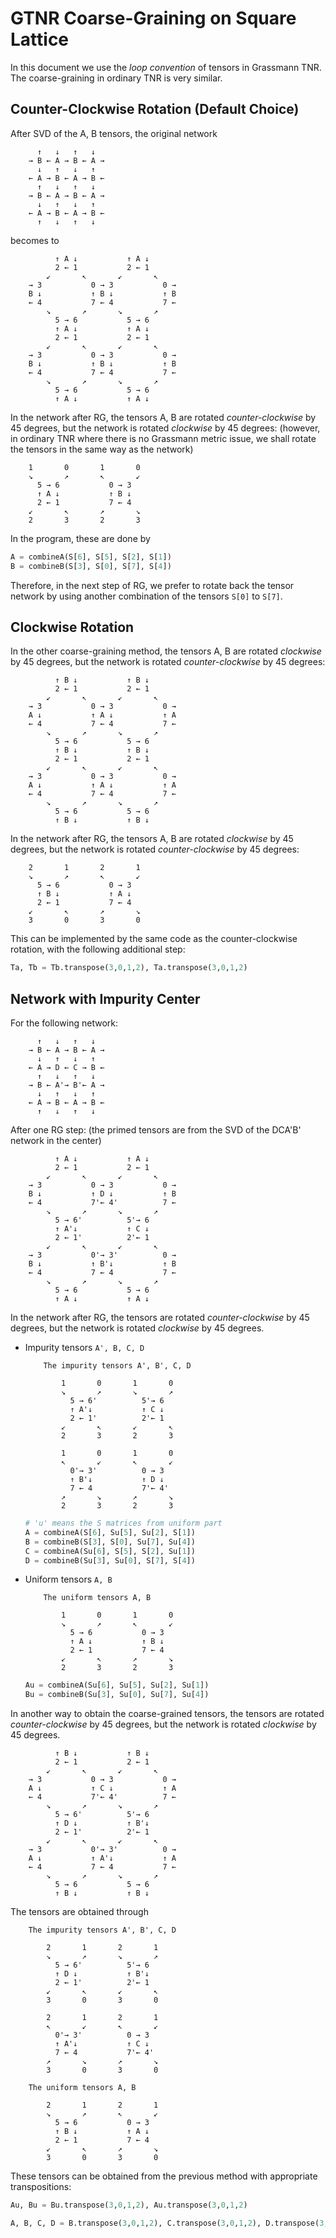 # GTNR Coarse-Graining on Square Lattice

In this document we use the *loop convention* of tensors in Grassmann TNR. The coarse-graining in ordinary TNR is very similar. 

## Counter-Clockwise Rotation (Default Choice)

After SVD of the A, B tensors, the original network

```
      ↑   ↓   ↑   ↓
    → B ← A → B ← A →
      ↓   ↑   ↓   ↑
    ← A → B ← A → B ←
      ↑   ↓   ↑   ↓
    → B ← A → B ← A →
      ↓   ↑   ↓   ↑
    ← A → B ← A → B ←
      ↑   ↓   ↑   ↓
```

becomes to

```
          ↑ A ↓           ↑ A ↓
          2 ← 1           2 ← 1
        ↙       ↖       ↙       ↖
    → 3           0 → 3           0 →
    B ↓           ↑ B ↓           ↑ B
    ← 4           7 ← 4           7 ←
        ↘       ↗       ↘       ↗ 
          5 → 6           5 → 6
          ↑ A ↓           ↑ A ↓
          2 ← 1           2 ← 1
        ↙       ↖       ↙       ↖
    → 3           0 → 3           0 →
    B ↓           ↑ B ↓           ↑ B
    ← 4           7 ← 4           7 ←
        ↘       ↗       ↘       ↗ 
          5 → 6           5 → 6
          ↑ A ↓           ↑ A ↓
```

In the network after RG, the tensors A, B are rotated *counter-clockwise* by 45 degrees, but the network is rotated *clockwise* by 45 degrees: (however, in ordinary TNR where there is no Grassmann metric issue, we shall rotate the tensors in the same way as the network)

```
    1       0       1       0
    ↘       ↗       ↖       ↙ 
      5 → 6           0 → 3
      ↑ A ↓           ↑ B ↓
      2 ← 1           7 ← 4
    ↙       ↖       ↗       ↘
    2       3       2       3
```

In the program, these are done by

```python
A = combineA(S[6], S[5], S[2], S[1])
B = combineB(S[3], S[0], S[7], S[4])
```

Therefore, in the next step of RG, we prefer to rotate back the tensor network by using another combination of the tensors `S[0]` to `S[7]`. 

## Clockwise Rotation

In the other coarse-graining method, the tensors A, B are rotated *clockwise* by 45 degrees, but the network is rotated *counter-clockwise* by 45 degrees:

```
          ↑ B ↓           ↑ B ↓
          2 ← 1           2 ← 1
        ↙       ↖       ↙       ↖
    → 3           0 → 3           0 →
    A ↓           ↑ A ↓           ↑ A
    ← 4           7 ← 4           7 ←
        ↘       ↗       ↘       ↗ 
          5 → 6           5 → 6
          ↑ B ↓           ↑ B ↓
          2 ← 1           2 ← 1
        ↙       ↖       ↙       ↖
    → 3           0 → 3           0 →
    A ↓           ↑ A ↓           ↑ A
    ← 4           7 ← 4           7 ←
        ↘       ↗       ↘       ↗ 
          5 → 6           5 → 6
          ↑ B ↓           ↑ B ↓
```

In the network after RG, the tensors A, B are rotated *clockwise* by 45 degrees, but the network is rotated *counter-clockwise* by 45 degrees:

```
    2       1       2       1
    ↘       ↗       ↖       ↙ 
      5 → 6           0 → 3
      ↑ B ↓           ↑ A ↓
      2 ← 1           7 ← 4
    ↙       ↖       ↗       ↘
    3       0       3       0
```

This can be implemented by the same code as the counter-clockwise rotation, with the following additional step:

```python
Ta, Tb = Tb.transpose(3,0,1,2), Ta.transpose(3,0,1,2)
```

## Network with Impurity Center

For the following network:

```
      ↑   ↓   ↑   ↓
    → B ← A → B ← A →
      ↓   ↑   ↓   ↑
    ← A → D ← C → B ←
      ↑   ↓   ↑   ↓
    → B ← A'→ B'← A →
      ↓   ↑   ↓   ↑
    ← A → B ← A → B ←
      ↑   ↓   ↑   ↓
```

After one RG step: (the primed tensors are from the SVD of the DCA'B' network in the center)

```
          ↑ A ↓           ↑ A ↓
          2 ← 1           2 ← 1
        ↙       ↖       ↙       ↖
    → 3           0 → 3           0 →
    B ↓           ↑ D ↓           ↑ B
    ← 4           7'← 4'          7 ←
        ↘       ↗       ↘       ↗ 
          5 → 6'          5'→ 6
          ↑ A'↓           ↑ C ↓
          2 ← 1'          2'← 1
        ↙       ↖       ↙       ↖
    → 3           0'→ 3'          0 →
    B ↓           ↑ B'↓           ↑ B
    ← 4           7 ← 4           7 ←
        ↘       ↗       ↘       ↗ 
          5 → 6           5 → 6
          ↑ A ↓           ↑ A ↓
```

In the network after RG, the tensors are rotated *counter-clockwise* by 45 degrees, but the network is rotated *clockwise* by 45 degrees.

- Impurity tensors `A', B, C, D`

    ```
        The impurity tensors A', B', C, D

            1       0       1       0
            ↘       ↗       ↘       ↗ 
              5 → 6'          5'→ 6
              ↑ A'↓           ↑ C ↓
              2 ← 1'          2'← 1
            ↙       ↖       ↙       ↖
            2       3       2       3

            1       0       1       0
            ↖       ↙       ↖       ↙
              0'→ 3'          0 → 3
              ↑ B'↓           ↑ D ↓
              7 ← 4           7'← 4'
            ↗       ↘       ↗       ↘
            2       3       2       3
    ```
    ```python
    # 'u' means the S matrices from uniform part 
    A = combineA(S[6], Su[5], Su[2], S[1])
    B = combineB(S[3], S[0], Su[7], Su[4])
    C = combineA(Su[6], S[5], S[2], Su[1])
    D = combineB(Su[3], Su[0], S[7], S[4])
    ```

- Uniform tensors `A, B`

    ```
        The uniform tensors A, B

            1       0       1       0
            ↘       ↗       ↖       ↙ 
              5 → 6           0 → 3
              ↑ A ↓           ↑ B ↓
              2 ← 1           7 ← 4
            ↙       ↖       ↗       ↘
            2       3       2       3
    ```
    ```python
    Au = combineA(Su[6], Su[5], Su[2], Su[1])
    Bu = combineB(Su[3], Su[0], Su[7], Su[4])
    ```

In another way to obtain the coarse-grained tensors, the tensors are rotated *counter-clockwise* by 45 degrees, but the network is rotated *clockwise* by 45 degrees.

```
          ↑ B ↓           ↑ B ↓
          2 ← 1           2 ← 1
        ↙       ↖       ↙       ↖
    → 3           0 → 3           0 →
    A ↓           ↑ C ↓           ↑ A
    ← 4           7'← 4'          7 ←
        ↘       ↗       ↘       ↗ 
          5 → 6'          5'→ 6
          ↑ D ↓           ↑ B'↓
          2 ← 1'          2'← 1
        ↙       ↖       ↙       ↖
    → 3           0'→ 3'          0 →
    A ↓           ↑ A'↓           ↑ A
    ← 4           7 ← 4           7 ←
        ↘       ↗       ↘       ↗ 
          5 → 6           5 → 6
          ↑ B ↓           ↑ B ↓
```

The tensors are obtained through

```
    The impurity tensors A', B', C, D

        2       1       2       1
        ↘       ↗       ↘       ↗ 
          5 → 6'          5'→ 6
          ↑ D ↓           ↑ B'↓
          2 ← 1'          2'← 1
        ↙       ↖       ↙       ↖
        3       0       3       0

        2       1       2       1
        ↖       ↙       ↖       ↙
          0'→ 3'          0 → 3
          ↑ A'↓           ↑ C ↓
          7 ← 4           7'← 4'
        ↗       ↘       ↗       ↘
        3       0       3       0

    The uniform tensors A, B

        2       1       2       1
        ↘       ↗       ↖       ↙ 
          5 → 6           0 → 3
          ↑ B ↓           ↑ A ↓
          2 ← 1           7 ← 4
        ↙       ↖       ↗       ↘
        3       0       3       0
```

These tensors can be obtained from the previous method with appropriate transpositions:

```python
Au, Bu = Bu.transpose(3,0,1,2), Au.transpose(3,0,1,2)

A, B, C, D = B.transpose(3,0,1,2), C.transpose(3,0,1,2), D.transpose(3,0,1,2), A.transpose(3,0,1,2)
```